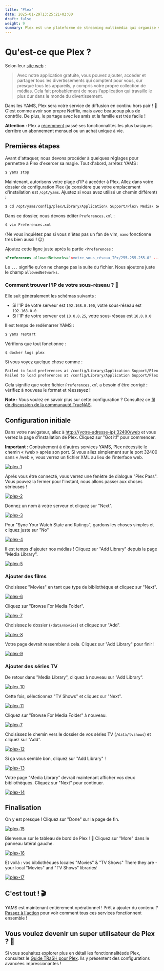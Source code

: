 ```yaml
---
title: "Plex"
date: 2025-01-29T13:25:21+02:00
draft: false
weight: 9
summary: Plex est une plateforme de streaming multimédia qui organise votre bibliothèque multimédia personnelle et vous permet de la diffuser n'importe où, ainsi que d'accéder à la télévision en direct, à des films et à des émissions.
---
```


# Qu'est-ce que Plex ?

Selon leur [site web](https://www.plex.tv/) :

> Avec notre application gratuite, vous pouvez ajouter, accéder et partager tous les divertissements qui comptent pour vous, sur presque tous les appareils, y compris votre propre collection de médias. Cela fait probablement de nous l'application qui travaille le plus dur dans le monde du divertissement.

Dans les YAMS, Plex sera votre service de diffusion en continu hors pair ! 🌟 C'est comme avoir son propre Netflix, mais avec beaucoup plus de contrôle. De plus, le partage avec les amis et la famille est très facile !

**Attention :** Plex a [récemment](https://www.plex.tv/blog/important-2025-plex-updates/) passé ses fonctionnalités les plus basiques derrière un abonnement mensuel ou un achat unique à vie.

## Premières étapes

Avant d'attaquer, nous devons procéder à quelques réglages pour permettre à Plex d'exercer sa magie. Tout d'abord, arrêtez YAMS :

```bash
$ yams stop
```

Maintenant, autorisons votre plage d'IP à accéder à Plex. Allez dans votre dossier de configuration Plex (je considère que votre emplacement d'installation est `/opt/yams`. Ajustez si vous avez utilisé un chemin différent) :

```bash
$ cd /opt/yams/config/plex/Library/Application\ Support/Plex\ Media\ Server/
```

Dans ce dossier, nous devons éditer `Preferences.xml` :

```bash
$ vim Preferences.xml
```

(Ne vous inquiétez pas si vous n'êtes pas un fan de vim, `nano` fonctionne très bien aussi ! 😉)

Ajoutez cette ligne juste après la partie `<Preferences` :

```xml
<Preferences allowedNetworks="<votre_sous_réseau_IP>/255.255.255.0" ...
```

Le `...` signifie qu'on ne change pas la suite du fichier. Nous ajoutons juste le champ `allowedNetworks`.

### Comment trouver l'IP de votre sous-réseau ? 🤔

Elle suit généralement les schémas suivants :

-   Si l'IP de votre serveur est `192.168.0.100`, votre sous-réseau est `192.168.0.0`
-   Si l'IP de votre serveur est `10.0.0.25`, votre sous-réseau est `10.0.0.0`

Il est temps de redémarrer YAMS :

```bash
$ yams restart
```

Vérifions que tout fonctionne :

```bash
$ docker logs plex
```

Si vous voyez quelque chose comme :

```bash
Failed to load preferences at /config/Library/Application Support/Plex Media Server/Preferences.xml
Failed to load preferences at /config/Library/Application Support/Plex Media Server/Preferences.xml
```

Cela signifie que votre fichier `Preferences.xml` a besoin d'être corrigé : vérifiez à nouveau le format et réessayez !

**Note :** Vous voulez en savoir plus sur cette configuration ? Consultez ce [fil de discussion de la communauté TrueNAS](https://www.truenas.com/community/threads/plex-not-authorized-you-do-not-have-access-to-this-server.96858/).

## Configuration initiale

Dans votre navigateur, allez à [http://{votre-adresse-ip}:32400/web]() et vous verrez la page d'installation de Plex. Cliquez sur "Got it!" pour commencer.

**Important :** Contrairement à d'autres services YAMS, Plex nécessite le chemin « /web » après son port. Si vous allez simplement sur le port 32400 sans « /web », vous verrez un fichier XML au lieu de l'interface web.

[![plex-1](/pics/plex-1.png)](/pics/plex-1.png)

Après vous être connecté, vous verrez une fenêtre de dialogue "Plex Pass". Vous pouvez la fermer pour l'instant, nous allons passer aux choses sérieuses !

[![plex-2](/pics/plex-2.png)](/pics/plex-2.png)

Donnez un nom à votre serveur et cliquez sur "Next".

[![plex-3](/pics/plex-3.png)](/pics/plex-3.png)

Pour "Sync Your Watch State and Ratings", gardons les choses simples et cliquez juste sur "No"

[![plex-4](/pics/plex-4.png)](/pics/plex-4.png)

Il est temps d'ajouter nos médias ! Cliquez sur "Add Library" depuis la page "Media Library".

[![plex-5](/pics/plex-5.png)](/pics/plex-5.png)

### Ajouter des films

Choisissez "Movies" en tant que type de bibliothèque et cliquez sur "Next".

[![plex-6](/pics/plex-6.png)](/pics/plex-6.png)

Cliquez sur "Browse For Media Folder".

[![plex-7](/pics/plex-7.png)](/pics/plex-7.png)

Choisissez le dossier (`/data/movies`) et cliquez sur "Add".

[![plex-8](/pics/plex-8.png)](/pics/plex-8.png)

Votre page devrait ressembler à cela. Cliquez sur "Add Library" pour finir !

[![plex-9](/pics/plex-9.png)](/pics/plex-9.png)

### Ajouter des séries TV

De retour dans "Media Library", cliquez à nouveau sur "Add Library".

[![plex-10](/pics/plex-10.png)](/pics/plex-10.png)

Cette fois, sélectionnez "TV Shows" et cliquez sur "Next".

[![plex-11](/pics/plex-11.png)](/pics/plex-11.png)

Cliquez sur "Browse For Media Folder" à nouveau.

[![plex-7](/pics/plex-7.png)](/pics/plex-7.png)

Choisissez le chemin vers le dossier de vos séries TV (`/data/tvshows`) et cliquez sur "Add".

[![plex-12](/pics/plex-12.png)](/pics/plex-12.png)

Si ça vous semble bon, cliquez sur "Add Library" !

[![plex-13](/pics/plex-13.png)](/pics/plex-13.png)

Votre page "Media Library" devrait maintenant afficher vos deux bibliothèques. Cliquez sur "Next" pour continuer.

[![plex-14](/pics/plex-14.png)](/pics/plex-14.png)

## Finalisation

On y est presque ! Cliquez sur "Done" sur la page de fin.

[![plex-15](/pics/plex-15.png)](/pics/plex-15.png)

Bienvenue sur le tableau de bord de Plex ! 🎉 Cliquez sur "More" dans le panneau latéral gauche.

[![plex-16](/pics/plex-16.png)](/pics/plex-16.png)

Et voilà : vos bibliothèques locales "Movies" & "TV Shows"
There they are - your local "Movies" and "TV Shows" libraries!

[![plex-17](/pics/plex-17.png)](/pics/plex-17.png)

## C'est tout ! 🎬

YAMS est maintenant entièrement opérationnel ! Prêt à ajouter du contenu ? [Passez à l'action](/config/running-everything-together) pour voir comment tous ces services fonctionnent ensemble !

## Vous voulez devenir un super utilisateur de Plex ? 💪

Si vous souhaitez explorer plus en détail les fonctionnalitésde Plex, consultez le [Guide TRaSH pour Plex](https://trash-guides.info/Plex/). Ils y présentent des configurations avancées impressionantes !
